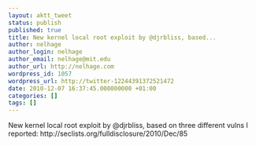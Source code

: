 ```yaml
---
layout: aktt_tweet
status: publish
published: true
title: New kernel local root exploit by @djrbliss, based...
author: nelhage
author_login: nelhage
author_email: nelhage@mit.edu
author_url: http://nelhage.com
wordpress_id: 1057
wordpress_url: http://twitter-12244391372521472
date: 2010-12-07 16:37:45.000000000 +01:00
categories: []
tags: []
---
```

New kernel local root exploit by @djrbliss, based on three different vulns I reported: http:&#47;&#47;seclists.org&#47;fulldisclosure&#47;2010&#47;Dec&#47;85
